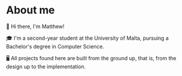 # About me

👋 Hi there, I'm Matthew!

🎓 I'm a second-year student at the University of Malta, pursuing a Bachelor's degree in Computer Science.

🖥️ All projects found here are built from the ground up, that is, from the design up to the implementation.
